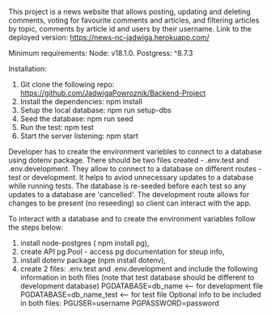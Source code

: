 This project is a news website that allows posting, updating and deleting comments, voting for favourite comments and articles, and filtering articles by topic, comments by article id and users by their username.
Link to the deployed version: https://news-nc-jadwiga.herokuapp.com/

Minimum requirements:
Node: v18.1.0.
Postgress: ^8.7.3

Installation:

1. Git clone the following repo: https://github.com/JadwigaPowroznik/Backend-Project
2. Install the dependencies: npm install
3. Setup the local database: npm run setup-dbs
4. Seed the database: npm run seed
5. Run the test: npm test
6. Start the server listening: npm start

Developer has to create the environment variebles to connect to a database using dotenv package. There should be two files created - .env.test and .env.development. They allow to connect to a database on different routes - test or development. It helps to aviod unnecessary updates to a database while running tests. The database is re-seeded before each test so any updates to a database are 'cancelled'. The development route allows for changes to be present (no reseeding) so client can interact with the app.

To interact with a database and to create the environment variables follow the steps below:

1. install node-postgres ( npm install pg),
2. create API pg.Pool - access pg documentation for steup info,
3. install dotenv package (npm install dotenv),
4. create 2 files: .env.test and .env.development and include the following information in both files (note that test database should be different to development database)
   PGDATABASE=db_name <-- for development file  
   PGDATABASE=db_name_test <-- for test file
   Optional info to be included in both files:
   PGUSER=username
   PGPASSWORD=password
